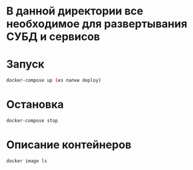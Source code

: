 # В данной директории все необходимое для развертывания СУБД и сервисов


# Запуск
```bash
docker-compose up (из папки deploy)
```

# Остановка
```bash
docker-compose stop
```

# Описание контейнеров
```bash
docker image ls
```
